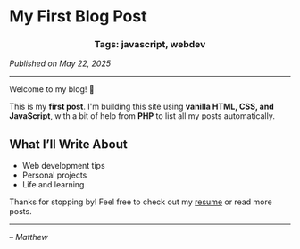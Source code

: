 <!--
title: My First Blog Post
date: 05-22-2025
tags: javascript, webdev
-->
# My First Blog Post

<h3 style="text-align: center;">Tags: javascript, webdev</h3>

*Published on May 22, 2025*

---

Welcome to my blog! 🎉

This is my **first post**. I'm building this site using **vanilla HTML, CSS, and JavaScript**, with a bit of help from **PHP** to list all my posts automatically.

## What I’ll Write About

- Web development tips
- Personal projects
- Life and learning

Thanks for stopping by! Feel free to check out my [resume](/resume) or read more posts.

---

*– Matthew*
